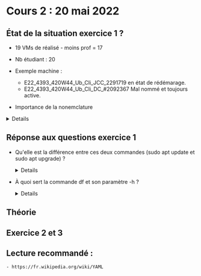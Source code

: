 # Cours 2 : 20 mai 2022

## État de la situation exercice 1 ?

- 19 VMs de réalisé - moins prof = 17
- Nb étudiant : 20
- Exemple machine : 
  - E22_4393_420W44_Ub_Cli_JCC_2291719 en état de rédémarage.
  - E22_4393_420W44_Ub_Cli_DC_#2092367 Mal nommé et toujours active.

- Importance de la nonemclature

<details>
 
Exemple de code PowerShell

```PowerShell
$NomVMAbrege = "E22_4393_420W44_Ub_Cli*"
Write-host 'Nombre de Vms pour le cours :'(Get-VM -Name $NomVMAbrege).count 
Get-VM -Name $NomVMAbrege| Stop-vm
Get-vm -Name $NomVMAbrege| REMOVE-VM -DeletePermanently
```
</details>

## Réponse aux questions exercice 1

- Qu'elle est la différence entre ces deux commandes (sudo apt update et sudo apt upgrade) ? 
       <details>  

        **apt udpdate** : télécharge les informations sur les paquets depuis toutes les sources configurées (c'est-à-dire les sources configurées dans /etc/apt/sources.list). C'est ainsi que votre système sait quels paquets sont disponibles pour une mise à jour, et où récupérer ces logiciels.
        
        **apt upgrade** : peut alors agir sur ces informations et mettre à niveau tous les paquets installés vers leurs dernières versions. Cette commande ne met à niveau que les paquets déjà installés ; elle n'installe pas de nouveaux paquets à moins qu'ils ne soient nécessaires pour résoudre les dépendances. apt upgrade ne supprime pas non plus de paquets. Si un paquet doit être supprimé pour terminer une mise à niveau, la commande ignorera simplement cette mise à niveau et laissera vos paquets actuels intacts.

        

- À quoi sert la commande df et son paramètre -h ?
        <details>  
        
        Cette commande vous permet d’avoir l’espace utilisé et disponible pour chaque partition du système de fichier qui est monté.
       

## Théorie 

## Exercice 2 et 3

## Lecture recommandé : 
    - https://fr.wikipedia.org/wiki/YAML